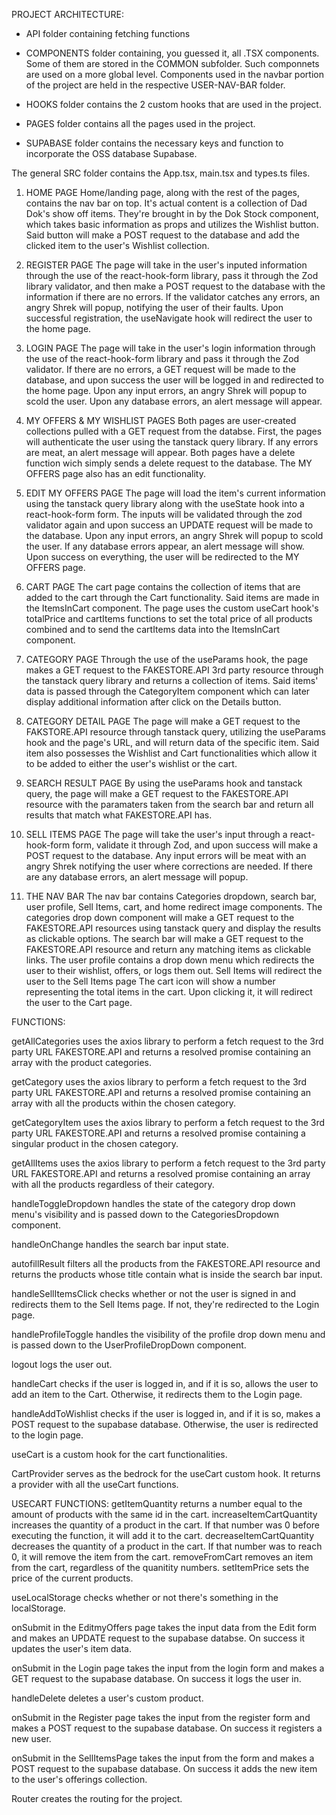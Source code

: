 PROJECT ARCHITECTURE:

- API folder containing fetching functions

- COMPONENTS folder containing, you guessed it, all .TSX components. Some of them are stored in the COMMON subfolder. Such componnets are used
on a more global level. Components used in the navbar portion of the project are held in the respective USER-NAV-BAR folder.

- HOOKS folder contains the 2 custom hooks that are used in the project.

- PAGES folder contains all the pages used in the project.

- SUPABASE folder contains the necessary keys and function to incorporate the OSS database Supabase.

The general SRC folder contains the App.tsx, main.tsx and types.ts files.


1. HOME PAGE
Home/landing page, along with the rest of the pages, contains the nav bar on top. It's actual content is a collection of Dad Dok's show off items. They're
brought in by the Dok Stock component, which takes basic information as props and utilizes the Wishlist button. Said button will make a POST request
to the database and add the clicked item to the user's Wishlist collection.


2. REGISTER PAGE
The page will take in the user's inputed information through the use of the react-hook-form library, pass it through the Zod library validator, and then make a POST
request to the database with the information if there are no errors. If the validator catches any errors, an angry Shrek will popup, notifying the user of their faults.
Upon successful registration, the useNavigate hook will redirect the user to the home page.

3. LOGIN PAGE
The page will take in the user's login information through the use of the react-hook-form library and pass it through the Zod validator. If there are no errors, a GET 
request will be made to the database, and upon success the user will be logged in and redirected to the home page. Upon any input errors, an angry Shrek will popup to
scold the user. Upon any database errors, an alert message will appear.


4. MY OFFERS & MY WISHLIST PAGES
Both pages are user-created collections pulled with a GET request from the databse. First, the pages will authenticate the user using the tanstack query library.
If any errors are meat, an alert message will appear. Both pages have a delete function wich simply sends a delete request to the database.
The MY OFFERS page also has an edit functionality.


5. EDIT MY OFFERS PAGE
The page will load the item's current information using the tanstack query library along with the useState hook into a react-hook-form form. The inputs will be
validated through the zod validator again and upon success an UPDATE request will be made to the database. Upon any input errors, an angry Shrek will popup to
scold the user. If any database errors appear, an alert message will show. Upon success on everything, the user will be redirected to the MY OFFERS page.


6. CART PAGE
The cart page contains the collection of items that are added to the cart through the Cart functionality. Said items are made in the ItemsInCart component. The page
uses the custom useCart hook's totalPrice and cartItems functions to set the total price of all products combined and to send the cartItems data into the ItemsInCart component.


7. CATEGORY PAGE
Through the use of the useParams hook, the page makes a GET request to the FAKESTORE.API 3rd party resource through the tanstack query library and returns a collection
of items. Said items' data is passed through the CategoryItem component which can later display additional information after click on the Details button.


8. CATEGORY DETAIL PAGE
The page will make a GET request to the FAKSTORE.API resource through tanstack query, utilizing the useParams hook and the page's URL, and will return data of the
specific item. Said item also possesses the Wishlist and Cart functionalities which allow it to be added to either the user's wishlist or the cart.


9. SEARCH RESULT PAGE
By using the useParams hook and tanstack query, the page will make a GET request to the FAKESTORE.API resource with the paramaters taken from the search bar and return
all results that match what FAKESTORE.API has.


10. SELL ITEMS PAGE
The page will take the user's input through a react-hook-form form, validate it through Zod, and upon success will make a POST request to the database. Any input errors
will be meat with an angry Shrek notifying the user where corrections are needed. If there are any database errors, an alert message will popup. 


11. THE NAV BAR
The nav bar contains Categories dropdown, search bar, user profile, Sell Items, cart, and home redirect image components.
The categories drop down component will make a GET request to the FAKESTORE.API resources using tanstack query and display the results as clickable options.
The search bar will make a GET request to the FAKESTORE.API resource and return any matching items as clickable links.
The user profile contains a drop down menu which redirects the user to their wishlist, offers, or logs them out. 
Sell Items will redirect the user to the Sell Items page
The cart icon will show a number representing the total items in the cart. Upon clicking it, it will redirect the user to the Cart page.



FUNCTIONS:

getAllCategories uses the axios library to perform a fetch request to the 3rd party URL FAKESTORE.API and returns a resolved promise containing
an array with the product categories.

getCategory uses the axios library to perform a fetch request to the 3rd party URL FAKESTORE.API and returns a resolved promise containing
an array with all the products within the chosen category.

getCategoryItem uses the axios library to perform a fetch request to the 3rd party URL FAKESTORE.API and returns a resolved promise containing
a singular product in the chosen category.

getAllItems uses the axios library to perform a fetch request to the 3rd party URL FAKESTORE.API and returns a resolved promise containing
an array with all the products regardless of their category.

handleToggleDropdown handles the state of the category drop down menu's visibility and is passed down to the CategoriesDropdown component.

handleOnChange handles the search bar input state.

autofillResult filters all the products from the FAKESTORE.API resource and returns the products whose title contain what is inside the search bar input.

handleSellItemsClick checks whether or not the user is signed in and redirects them to the Sell Items page. If not, they're redirected to the Login page.

handleProfileToggle handles the visibility of the profile drop down menu and is passed down to the UserProfileDropDown component.

logout logs the user out.

handleCart checks if the user is logged in, and if it is so, allows the user to add an item to the Cart. Otherwise, it redirects them to the Login page.

handleAddToWishlist checks if the user is logged in, and if it is so, makes a POST request to the supabase database. Otherwise, the user is redirected to the login page.

useCart is a custom hook for the cart functionalities.

CartProvider serves as the bedrock for the useCart custom hook. It returns a provider with all the useCart functions.

USECART FUNCTIONS:
getItemQuantity returns a number equal to the amount of products with the same id in the cart.
increaseItemCartQuantity increases the quantity of a product in the cart. If that number was 0 before executing the function, it will add it to the cart.
decreaseItemCartQuantity decreases the quantity of a product in the cart. If that number was to reach 0, it will remove the item from the cart.
removeFromCart removes an item from the cart, regardless of the quanitity numbers.
setItemPrice sets the price of the current products.

useLocalStorage checks whether or not there's something in the localStorage.

onSubmit in the EditmyOffers page takes the input data from the Edit form and makes an UPDATE request to the supabase databse. On success it updates the user's item data.

onSubmit in the Login page takes the input from the login form and makes a GET request to the supabase database. On success it logs the user in.

handleDelete deletes a user's custom product.

onSubmit in the Register page takes the input from the register form and makes a POST request to the supabase database. On success it registers a new user.

onSubmit in the SellItemsPage takes the input from the form and makes a POST request to the supabase database. On success it adds the new item to the user's offerings collection.

Router creates the routing for the project.